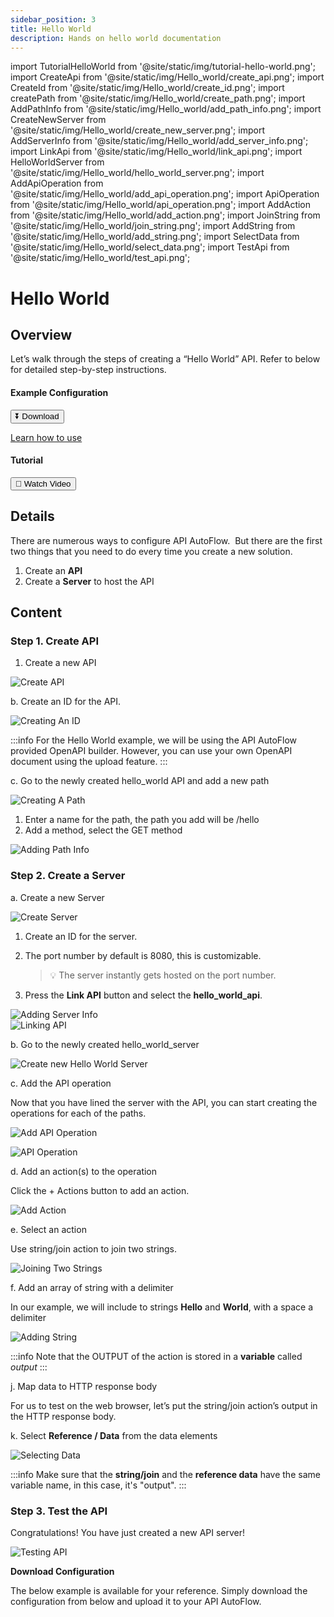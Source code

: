 ```yaml
---
sidebar_position: 3
title: Hello World
description: Hands on hello world documentation
---
```


import TutorialHelloWorld from '@site/static/img/tutorial-hello-world.png';
import CreateApi from '@site/static/img/Hello_world/create_api.png';
import CreateId from '@site/static/img/Hello_world/create_id.png';
import createPath from '@site/static/img/Hello_world/create_path.png';
import AddPathInfo from '@site/static/img/Hello_world/add_path_info.png';
import CreateNewServer from '@site/static/img/Hello_world/create_new_server.png';
import AddServerInfo from '@site/static/img/Hello_world/add_server_info.png';
import LinkApi from '@site/static/img/Hello_world/link_api.png';
import HelloWorldServer from '@site/static/img/Hello_world/hello_world_server.png';
import AddApiOperation from '@site/static/img/Hello_world/add_api_operation.png';
import ApiOperation from '@site/static/img/Hello_world/api_operation.png';
import AddAction from '@site/static/img/Hello_world/add_action.png';
import JoinString from '@site/static/img/Hello_world/join_string.png';
import AddString from '@site/static/img/Hello_world/add_string.png';
import SelectData from '@site/static/img/Hello_world/select_data.png';
import TestApi from '@site/static/img/Hello_world/test_api.png';

# Hello World

## Overview
<div class="colTwoBlock">
    <div class="colTwoLeft">
        <div class="colTwoWrapper">
            Let’s walk through the steps of creating a “Hello World” API. Refer to below for detailed step-by-step instructions.
        </div>
    </div>
    <div class="colTwoRight">
          <h4>Example Configuration</h4>
          <a target="_blank" href="pathname:///file/hello_world_config.json" download><button class="btnDownload">⏬ Download</button></a>
          <p><a href="/docs/Documentation/Guide/Settings/#upload-configuration">Learn how to use</a></p>
          <h4>Tutorial</h4>
          <a target="_blank" href="https://www.youtube.com/embed/SLPKuXWuo1A?si=K2fYk-kJuZZowi7u&amp;start=372"><button class="btnVideo">🎥 Watch Video</button></a>
   </div>
    <div class="colTwoClearer"></div>
</div>

## Details

There are numerous ways to configure API AutoFlow.  But there are the first two things that you need to do every time you create a new solution.

1. Create an **API**
2. Create a **Server** to host the API

## Content

### Step 1. Create API

1. Create a new API

<!-- <div class="myResponsiveImg">
    <img src={CreateApi} alt="Creating A New API" class = "myResponsiveImg"/>
</div> -->

![Create API](@site/static/img/Hello_world/create_api.png)

b. Create an ID for the API.

<div class="myResponsiveImg">
    <img src={CreateId} alt="Creating An ID" class = "myResponsiveImg"/>
</div>

:::info
For the Hello World example, we will be using the API AutoFlow provided OpenAPI builder. However, you can use your own OpenAPI document using the upload feature.
:::

c. Go to the newly created hello_world API and add a new path

<div class="myResponsiveImg">
    <img src={createPath} alt="Creating A Path" class = "myResponsiveImg"/>
</div>

1. Enter a name for the path, the path you add will be /hello
2. Add a method, select the GET method

<div class="myResponsiveImg">
    <img src={AddPathInfo} alt="Adding Path Info" class = "myResponsiveImg"/>
</div>

### Step 2. Create a Server

a. Create a new Server

<!-- <div class="myResponsiveImg">
    <img src={CreateNewServer} alt="Creating A New Server" class = "myResponsiveImg"/>
</div> -->

![Create Server](@site/static/img/Hello_world/create_new_server.png)

1. Create an ID for the server.
2. The port number by default is 8080, this is customizable.

   > 💡 The server instantly gets hosted on the port number.

3. Press the **Link API** button and select the **hello_world_api**.

<div class="myResponsiveImg">
    <img src={AddServerInfo} alt="Adding Server Info" class = "myResponsiveImg"/>
</div>

<div class="myResponsiveImg">
    <img src={LinkApi} alt="Linking API" class = "myResponsiveImg"/>
</div>

b. Go to the newly created hello_world_server

<!-- <div class="myResponsiveImg">
    <img src={HelloWorldServer} alt="Hello World Server" class = "myResponsiveImg"/>
</div> -->

![Create new Hello World Server](@site/static/img/Hello_world/hello_world_server.png)

c. Add the API operation

Now that you have lined the server with the API, you can start creating the operations for each of the paths.

<!-- <div class="myResponsiveImg">
    <img src={AddApiOperation} alt="Adding API Operation" class = "myResponsiveImg"/>
</div> -->

![Add API Operation](@site/static/img/Hello_world/add_api_operation.png)

<div class="myResponsiveImg">
    <img src={ApiOperation} alt="API Operation" class = "myResponsiveImg"/>
</div>

d. Add an action(s) to the operation

Click the + Actions button to add an action.

<!-- <div class="myResponsiveImg">
    <img src={AddAction} alt="Adding Action" class = "myResponsiveImg"/>
</div> -->

![Add Action](@site/static/img/Hello_world/add_action.png)

e. Select an action

Use string/join action to join two strings.

<div class="myResponsiveImg">
<img src={JoinString} alt="Joining Two Strings" class = "myResponsiveImg"/>
</div>

f. Add an array of string with a delimiter

In our example, we will include to strings **Hello** and **World**, with a space a delimiter

<div class="myResponsiveImg">
    <img src={AddString} alt="Adding String" class = "myResponsiveImg"/>
</div>

:::info
Note that the OUTPUT of the action is stored in a **variable** called _output_
:::

j. Map data to HTTP response body

For us to test on the web browser, let’s put the string/join action’s output in the HTTP response body.

k. Select **Reference / Data** from the data elements

<div class="myResponsiveImg">
    <img src={SelectData} alt="Selecting Data" class = "myResponsiveImg"/>
</div>

:::info
Make sure that the **string/join** and the **reference data** have the same variable name, in this case, it's "output".
:::

### Step 3. Test the API

Congratulations! You have just created a new API server!

<div class="myResponsiveImg">
    <img src={TestApi} alt="Testing API" class = "myResponsiveImg"/>
</div>

**Download Configuration**

The below example is available for your reference. Simply download the configuration from below and upload it to your API AutoFlow.
